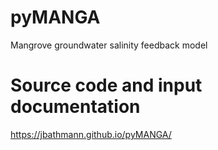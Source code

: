 # pyMANGA
Mangrove groundwater salinity feedback model

# Source code and input documentation

https://jbathmann.github.io/pyMANGA/
